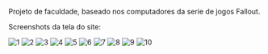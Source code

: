 Projeto de faculdade, baseado nos computadores da serie de jogos Fallout.

Screenshots da tela do site: 

![1](https://github.com/DanielGarciaMorais/Planejador-Pos-Apocaliptico/assets/141430385/335fca59-1f91-4ea1-a6f5-b7d998052496)
![2](https://github.com/DanielGarciaMorais/Planejador-Pos-Apocaliptico/assets/141430385/041eb4ab-b83e-47fa-a177-4116a7b5e7cc)
![3](https://github.com/DanielGarciaMorais/Planejador-Pos-Apocaliptico/assets/141430385/70cf3f79-9da4-4f71-b6a0-47a43e8826cc)
![4](https://github.com/DanielGarciaMorais/Planejador-Pos-Apocaliptico/assets/141430385/cefd8591-c390-4a4c-ac0d-b402c3c05941)
![5](https://github.com/DanielGarciaMorais/Planejador-Pos-Apocaliptico/assets/141430385/ea8cc7fa-535f-4ab4-936e-7090cf4a59e8)
![6](https://github.com/DanielGarciaMorais/Planejador-Pos-Apocaliptico/assets/141430385/bc56c791-835b-48fd-842b-cffb44a5a287)
![7](https://github.com/DanielGarciaMorais/Planejador-Pos-Apocaliptico/assets/141430385/1b4e7ec7-5e73-4192-8cc1-f5f5546ca4a3)
![8](https://github.com/DanielGarciaMorais/Planejador-Pos-Apocaliptico/assets/141430385/ca8ef091-7d1a-4cd7-82a7-4abc6986be93)
![9](https://github.com/DanielGarciaMorais/Planejador-Pos-Apocaliptico/assets/141430385/c415b184-3f16-4770-a881-face13e2b585)
![10](https://github.com/DanielGarciaMorais/Planejador-Pos-Apocaliptico/assets/141430385/9a7ea8de-2530-424a-a0bf-c309c6fad040)
